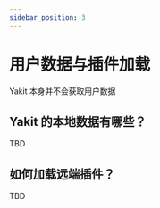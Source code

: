 ```yaml
---
sidebar_position: 3
---
```


# 用户数据与插件加载

Yakit 本身并不会获取用户数据

## Yakit 的本地数据有哪些？

TBD

## 如何加载远端插件？

TBD